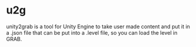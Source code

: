 # u2g
unity2grab is a tool for Unity Engine to take user made content and put it in a .json file that can be put into a .level file, so you can load the level in GRAB.
